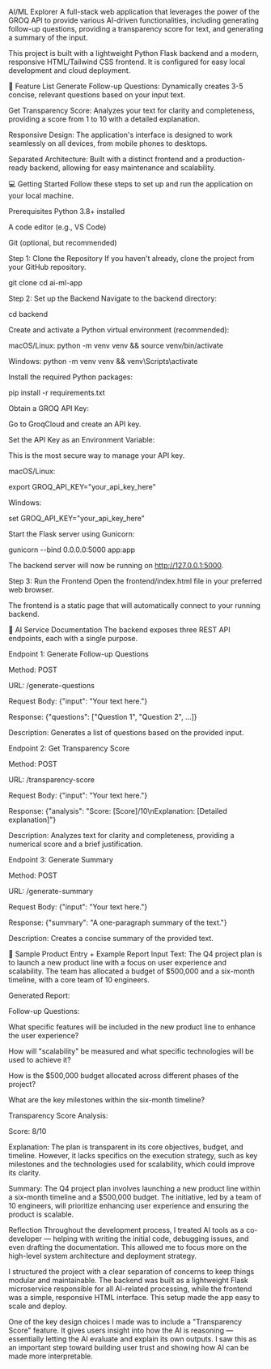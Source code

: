 AI/ML Explorer
A full-stack web application that leverages the power of the GROQ API to provide various AI-driven functionalities, including generating follow-up questions, providing a transparency score for text, and generating a summary of the input.

This project is built with a lightweight Python Flask backend and a modern, responsive HTML/Tailwind CSS frontend. It is configured for easy local development and cloud deployment.

🌟 Feature List
Generate Follow-up Questions: Dynamically creates 3-5 concise, relevant questions based on your input text.

Get Transparency Score: Analyzes your text for clarity and completeness, providing a score from 1 to 10 with a detailed explanation.

Responsive Design: The application's interface is designed to work seamlessly on all devices, from mobile phones to desktops.

Separated Architecture: Built with a distinct frontend and a production-ready backend, allowing for easy maintenance and scalability.

💻 Getting Started
Follow these steps to set up and run the application on your local machine.

Prerequisites
Python 3.8+ installed

A code editor (e.g., VS Code)

Git (optional, but recommended)

Step 1: Clone the Repository
If you haven't already, clone the project from your GitHub repository.

git clone <your-github-repo-url>
cd ai-ml-app

Step 2: Set up the Backend
Navigate to the backend directory:

cd backend

Create and activate a Python virtual environment (recommended):

macOS/Linux: python -m venv venv && source venv/bin/activate

Windows: python -m venv venv && venv\Scripts\activate

Install the required Python packages:

pip install -r requirements.txt

Obtain a GROQ API Key:

Go to GroqCloud and create an API key.

Set the API Key as an Environment Variable:

This is the most secure way to manage your API key.

macOS/Linux:

export GROQ_API_KEY="your_api_key_here"

Windows:

set GROQ_API_KEY="your_api_key_here"

Start the Flask server using Gunicorn:

gunicorn --bind 0.0.0.0:5000 app:app

The backend server will now be running on http://127.0.0.1:5000.

Step 3: Run the Frontend
Open the frontend/index.html file in your preferred web browser.

The frontend is a static page that will automatically connect to your running backend.

📄 AI Service Documentation
The backend exposes three REST API endpoints, each with a single purpose.

Endpoint 1: Generate Follow-up Questions

Method: POST

URL: /generate-questions

Request Body: {"input": "Your text here."}

Response: {"questions": ["Question 1", "Question 2", ...]}

Description: Generates a list of questions based on the provided input.

Endpoint 2: Get Transparency Score

Method: POST

URL: /transparency-score

Request Body: {"input": "Your text here."}

Response: {"analysis": "Score: [Score]/10\nExplanation: [Detailed explanation]"}

Description: Analyzes text for clarity and completeness, providing a numerical score and a brief justification.

Endpoint 3: Generate Summary

Method: POST

URL: /generate-summary

Request Body: {"input": "Your text here."}

Response: {"summary": "A one-paragraph summary of the text."}

Description: Creates a concise summary of the provided text.

📝 Sample Product Entry + Example Report
Input Text:
The Q4 project plan is to launch a new product line with a focus on user experience and scalability. The team has allocated a budget of $500,000 and a six-month timeline, with a core team of 10 engineers.

Generated Report:

Follow-up Questions:

What specific features will be included in the new product line to enhance the user experience?

How will "scalability" be measured and what specific technologies will be used to achieve it?

How is the $500,000 budget allocated across different phases of the project?

What are the key milestones within the six-month timeline?

Transparency Score Analysis:

Score: 8/10

Explanation: The plan is transparent in its core objectives, budget, and timeline. However, it lacks specifics on the execution strategy, such as key milestones and the technologies used for scalability, which could improve its clarity.

Summary:
The Q4 project plan involves launching a new product line within a six-month timeline and a $500,000 budget. The initiative, led by a team of 10 engineers, will prioritize enhancing user experience and ensuring the product is scalable.

Reflection
Throughout the development process, I treated AI tools as a co-developer — helping with writing the initial code, debugging issues, and even drafting the documentation. This allowed me to focus more on the high-level system architecture and deployment strategy.

I structured the project with a clear separation of concerns to keep things modular and maintainable. The backend was built as a lightweight Flask microservice responsible for all AI-related processing, while the frontend was a simple, responsive HTML interface. This setup made the app easy to scale and deploy.

One of the key design choices I made was to include a "Transparency Score" feature. It gives users insight into how the AI is reasoning — essentially letting the AI evaluate and explain its own outputs. I saw this as an important step toward building user trust and showing how AI can be made more interpretable.
